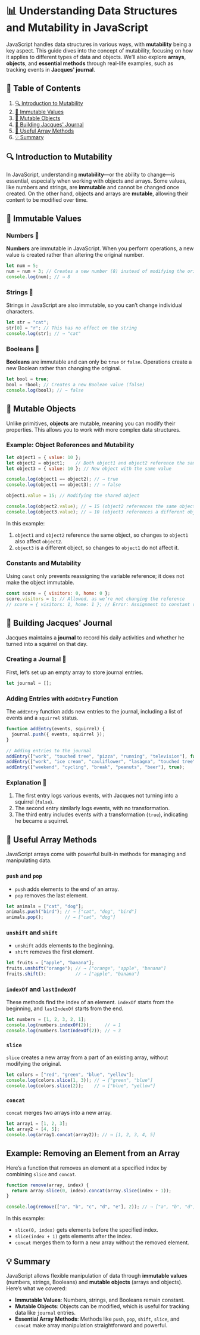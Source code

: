 # 📊 Understanding Data Structures and Mutability in JavaScript

JavaScript handles data structures in various ways, with **mutability** being a key aspect. This guide dives into the concept of mutability, focusing on how it applies to different types of data and objects. We’ll also explore **arrays**, **objects**, and **essential methods** through real-life examples, such as tracking events in **Jacques' journal**.

## 📖 Table of Contents

1. [🔍 Introduction to Mutability](#-introduction-to-mutability)
2. [🔢 Immutable Values](#-immutable-values)
3. [🔄 Mutable Objects](#-mutable-objects)
4. [📒 Building Jacques' Journal](#-building-jacques-journal)
5. [🔧 Useful Array Methods](#-useful-array-methods)
6. [💡 Summary](#-summary)

## 🔍 Introduction to Mutability

In JavaScript, understanding **mutability**—or the ability to change—is essential, especially when working with objects and arrays. Some values, like numbers and strings, are **immutable** and cannot be changed once created. On the other hand, objects and arrays are **mutable**, allowing their content to be modified over time. 

## 🔢 Immutable Values

### Numbers 🧮

**Numbers** are immutable in JavaScript. When you perform operations, a new value is created rather than altering the original number.

```javascript
let num = 5;
num = num + 3; // Creates a new number (8) instead of modifying the original
console.log(num); // → 8
```

### Strings 📜

Strings in JavaScript are also immutable, so you can’t change individual characters.

```javascript
let str = "cat";
str[0] = "r"; // This has no effect on the string
console.log(str); // → "cat"
```

### Booleans 🔘

**Booleans** are immutable and can only be `true` or `false`. Operations create a new Boolean rather than changing the original.

```javascript
let bool = true;
bool = !bool; // Creates a new Boolean value (false)
console.log(bool); // → false
```

## 🔄 Mutable Objects

Unlike primitives, **objects** are mutable, meaning you can modify their properties. This allows you to work with more complex data structures.

### Example: Object References and Mutability

```javascript
let object1 = { value: 10 };
let object2 = object1;    // Both object1 and object2 reference the same object
let object3 = { value: 10 }; // New object with the same value

console.log(object1 == object2); // → true
console.log(object1 == object3); // → false

object1.value = 15; // Modifying the shared object

console.log(object2.value); // → 15 (object2 references the same object)
console.log(object3.value); // → 10 (object3 references a different object)
```

In this example:

1. `object1` and `object2` reference the same object, so changes to `object1` also affect `object2`.
2. `object3` is a different object, so changes to `object1` do not affect it.

### Constants and Mutability

Using `const` only prevents reassigning the variable reference; it does not make the object immutable.

```javascript
const score = { visitors: 0, home: 0 };
score.visitors = 1; // Allowed, as we’re not changing the reference
// score = { visitors: 1, home: 1 }; // Error: Assignment to constant variable
```

## 📒 Building Jacques' Journal

Jacques maintains a **journal** to record his daily activities and whether he turned into a squirrel on that day.

### Creating a Journal 📔

First, let’s set up an empty array to store journal entries.

```javascript
let journal = [];
```

### Adding Entries with `addEntry` Function

The `addEntry` function adds new entries to the journal, including a list of events and a `squirrel` status.

```javascript
function addEntry(events, squirrel) {
  journal.push({ events, squirrel });
}

// Adding entries to the journal
addEntry(["work", "touched tree", "pizza", "running", "television"], false);
addEntry(["work", "ice cream", "cauliflower", "lasagna", "touched tree", "brushed teeth"], false);
addEntry(["weekend", "cycling", "break", "peanuts", "beer"], true);
```

### Explanation 📝

1. The first entry logs various events, with Jacques not turning into a squirrel (`false`).
2. The second entry similarly logs events, with no transformation.
3. The third entry includes events with a transformation (`true`), indicating he became a squirrel.

## 🔧 Useful Array Methods

JavaScript arrays come with powerful built-in methods for managing and manipulating data.

### `push` and `pop`

- `push` adds elements to the end of an array.
- `pop` removes the last element.

```javascript
let animals = ["cat", "dog"];
animals.push("bird"); // → ["cat", "dog", "bird"]
animals.pop();        // → ["cat", "dog"]
```

### `unshift` and `shift`

- `unshift` adds elements to the beginning.
- `shift` removes the first element.

```javascript
let fruits = ["apple", "banana"];
fruits.unshift("orange"); // → ["orange", "apple", "banana"]
fruits.shift();           // → ["apple", "banana"]
```

### `indexOf` and `lastIndexOf`

These methods find the index of an element. `indexOf` starts from the beginning, and `lastIndexOf` starts from the end.

```javascript
let numbers = [1, 2, 3, 2, 1];
console.log(numbers.indexOf(2));     // → 1
console.log(numbers.lastIndexOf(2)); // → 3
```

### `slice`

`slice` creates a new array from a part of an existing array, without modifying the original.

```javascript
let colors = ["red", "green", "blue", "yellow"];
console.log(colors.slice(1, 3)); // → ["green", "blue"]
console.log(colors.slice(2));    // → ["blue", "yellow"]
```

### `concat`

`concat` merges two arrays into a new array.

```javascript
let array1 = [1, 2, 3];
let array2 = [4, 5];
console.log(array1.concat(array2)); // → [1, 2, 3, 4, 5]
```

## Example: Removing an Element from an Array

Here’s a function that removes an element at a specified index by combining `slice` and `concat`.

```javascript
function remove(array, index) {
  return array.slice(0, index).concat(array.slice(index + 1));
}

console.log(remove(["a", "b", "c", "d", "e"], 2)); // → ["a", "b", "d", "e"]
```

In this example:
- `slice(0, index)` gets elements before the specified index.
- `slice(index + 1)` gets elements after the index.
- `concat` merges them to form a new array without the removed element.

## 💡 Summary

JavaScript allows flexible manipulation of data through **immutable values** (numbers, strings, Booleans) and **mutable objects** (arrays and objects). Here’s what we covered:

- **Immutable Values**: Numbers, strings, and Booleans remain constant.
- **Mutable Objects**: Objects can be modified, which is useful for tracking data like `journal` entries.
- **Essential Array Methods**: Methods like `push`, `pop`, `shift`, `slice`, and `concat` make array manipulation straightforward and powerful.
